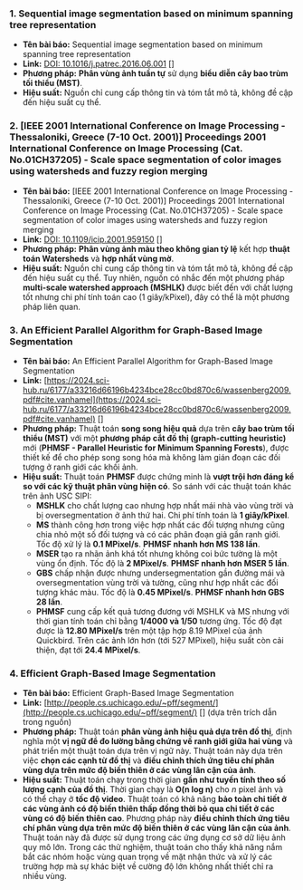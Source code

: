 ### 1. Sequential image segmentation based on minimum spanning tree representation

*   **Tên bài báo:** Sequential image segmentation based on minimum spanning tree representation
*   **Link:** [DOI: 10.1016/j.patrec.2016.06.001](https://doi.org/10.1016/j.patrec.2016.06.001) []
*   **Phương pháp:** **Phân vùng ảnh tuần tự** sử dụng **biểu diễn cây bao trùm tối thiểu (MST)**.
*   **Hiệu suất:** Nguồn chỉ cung cấp thông tin và tóm tắt mô tả, không đề cập đến hiệu suất cụ thể.

### 2. [IEEE 2001 International Conference on Image Processing - Thessaloniki, Greece (7-10 Oct. 2001)] Proceedings 2001 International Conference on Image Processing (Cat. No.01CH37205) - Scale space segmentation of color images using watersheds and fuzzy region merging

*   **Tên bài báo:** [IEEE 2001 International Conference on Image Processing - Thessaloniki, Greece (7-10 Oct. 2001)] Proceedings 2001 International Conference on Image Processing (Cat. No.01CH37205) - Scale space segmentation of color images using watersheds and fuzzy region merging
*   **Link:** [DOI: 10.1109/icip.2001.959150](https://doi.org/10.1109/icip.2001.959150) []
*   **Phương pháp:** **Phân vùng ảnh màu theo không gian tỷ lệ** kết hợp **thuật toán Watersheds** và **hợp nhất vùng mờ**.
*   **Hiệu suất:** Nguồn chỉ cung cấp thông tin và tóm tắt mô tả, không đề cập đến hiệu suất cụ thể. Tuy nhiên, nguồn có nhắc đến một phương pháp **multi-scale watershed approach (MSHLK)** được biết đến với chất lượng tốt nhưng chi phí tính toán cao (1 giây/kPixel), đây có thể là một phương pháp liên quan.

### 3. An Efficient Parallel Algorithm for Graph-Based Image Segmentation

*   **Tên bài báo:** An Efficient Parallel Algorithm for Graph-Based Image Segmentation
*   **Link:** [https://2024.sci-hub.ru/6177/a33216d66196b4234bce28cc0bd870c6/wassenberg2009.pdf#cite.vanhamel](https://2024.sci-hub.ru/6177/a33216d66196b4234bce28cc0bd870c6/wassenberg2009.pdf#cite.vanhamel) []
*   **Phương pháp:** Thuật toán **song song hiệu quả** dựa trên **cây bao trùm tối thiểu (MST)** với một **phương pháp cắt đồ thị (graph-cutting heuristic)** mới (**PHMSF - Parallel Heuristic for Minimum Spanning Forests**), được thiết kế để cho phép song song hóa mà không làm gián đoạn các đối tượng ở ranh giới các khối ảnh.
*   **Hiệu suất:** Thuật toán **PHMSF** được chứng minh là **vượt trội hơn đáng kể so với các kỹ thuật phân vùng hiện có**. So sánh với các thuật toán khác trên ảnh USC SIPI:
    *   **MSHLK** cho chất lượng cao nhưng hợp nhất mái nhà vào vùng trời và bị oversegmentation ở ảnh thứ hai. Chi phí tính toán là **1 giây/kPixel**.
    *   **MS** thành công hơn trong việc hợp nhất các đối tượng nhưng cũng chia nhỏ một số đối tượng và có các phân đoạn giả gần ranh giới. Tốc độ xử lý là **0.1 MPixel/s**. **PHMSF nhanh hơn MS 138 lần**.
    *   **MSER** tạo ra nhãn ảnh khá tốt nhưng không coi bức tường là một vùng ổn định. Tốc độ là **2 MPixel/s**. **PHMSF nhanh hơn MSER 5 lần**.
    *   **GBS** chấp nhận được nhưng undersegmentation gần đường mái và oversegmentation vùng trời và tường, cũng như hợp nhất các đối tượng khác màu. Tốc độ là **0.45 MPixel/s**. **PHMSF nhanh hơn GBS 28 lần**.
    *   **PHMSF** cung cấp kết quả tương đương với MSHLK và MS nhưng với thời gian tính toán chỉ bằng **1/4000 và 1/50** tương ứng. Tốc độ đạt được là **12.80 MPixel/s** trên một tập hợp 8.19 MPixel của ảnh Quickbird. Trên các ảnh lớn hơn (tới 527 MPixel), hiệu suất còn cải thiện, đạt tới **24.4 MPixel/s**.

### 4. Efficient Graph-Based Image Segmentation

*   **Tên bài báo:** Efficient Graph-Based Image Segmentation
*   **Link:** [http://people.cs.uchicago.edu/~pff/segment/](http://people.cs.uchicago.edu/~pff/segment/) [] (dựa trên trích dẫn trong nguồn)
*   **Phương pháp:** Thuật toán **phân vùng ảnh hiệu quả dựa trên đồ thị**, định nghĩa một **vị ngữ để đo lường bằng chứng về ranh giới giữa hai vùng** và phát triển một thuật toán dựa trên vị ngữ này. Thuật toán này dựa trên việc **chọn các cạnh từ đồ thị** và **điều chỉnh thích ứng tiêu chí phân vùng dựa trên mức độ biến thiên ở các vùng lân cận của ảnh**.
*   **Hiệu suất:** Thuật toán chạy trong thời gian **gần như tuyến tính theo số lượng cạnh của đồ thị**. Thời gian chạy là **O(n log n)** cho $n$ pixel ảnh và có thể chạy ở **tốc độ video**. Thuật toán có khả năng **bảo toàn chi tiết ở các vùng ảnh có độ biến thiên thấp đồng thời bỏ qua chi tiết ở các vùng có độ biến thiên cao**. Phương pháp này **điều chỉnh thích ứng tiêu chí phân vùng dựa trên mức độ biến thiên ở các vùng lân cận của ảnh**. Thuật toán này đã được sử dụng trong các ứng dụng cơ sở dữ liệu ảnh quy mô lớn. Trong các thử nghiệm, thuật toán cho thấy khả năng nắm bắt các nhóm hoặc vùng quan trọng về mặt nhận thức và xử lý các trường hợp mà sự khác biệt về cường độ lớn không nhất thiết chỉ ra nhiều vùng.
